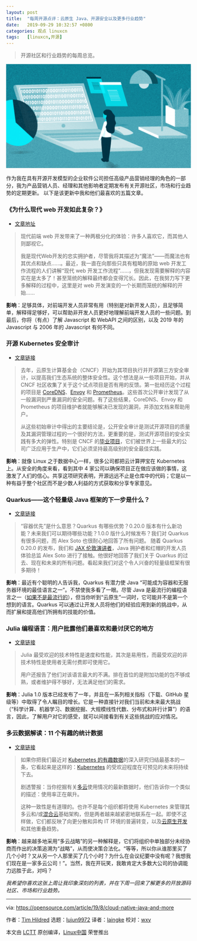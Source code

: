 ```yaml
---
layout: post
title:	"每周开源点评：云原生 Java、开源安全以及更多行业趋势"
date:	2019-09-29 10:32:57 +0800 
categories:	观点 linuxcn 
tags:	[linuxcn,开源]
---
```




> 
> 开源社区和行业趋势的每周总览。
> 
> 
> 


![Person standing in front of a giant computer screen with numbers, data](/Asserts/Images/album/201909/29/103316pxhxlh5l9qag7mth.png "Person standing in front of a giant computer screen with numbers, data")


作为我在具有开源开发模型的企业软件公司担任高级产品营销经理的角色的一部分，我为产品营销人员、经理和其他影响者定期发布有关开源社区，市场和行业趋势的定期更新。 以下是该更新中我和他们最喜欢的五篇文章。


### 《为什么现代 web 开发如此复杂？》


* [文章地址](https://www.vrk.dev/2019/07/11/why-is-modern-web-development-so-complicated-a-long-yet-hasty-explanation-part-1/)



> 
> 现代前端 web 开发带来了一种两极分化的体验：许多人喜欢它，而其他人则鄙视它。
> 
> 
> 我是现代Web开发的忠实拥护者，尽管我将其描述为“魔法”——而魔法也有其优点和缺点……。最近，我一直在向那些只具有粗略的原始 web 开发工作流程的人们讲解“现代 web 开发工作流程”……，但我发现需要解释的内容实在是太多了！甚至笼统的解释最终都会变得冗长。因此，在我努力写下更多解释的过程中，这里是对 web 开发演变的一个长期而笼统的解释的开始……
> 
> 
> 


**影响**：足够具体，对前端开发人员非常有用（特别是对新开发人员），且足够简单，解释得足够好，可以帮助非开发人员更好地理解前端开发人员的一些问题。到最后，你将（有点）了解 Javascript 和 WebAPI 之间的区别，以及 2019 年的 Javascript 与 2006 年的 Javascript 有何不同。


### 开源 Kubernetes 安全审计


* [文章链接](https://www.cncf.io/blog/2019/08/06/open-sourcing-the-kubernetes-security-audit/)



> 
> 去年，云原生计算基金会（CNCF）开始为其项目执行并开源第三方安全审计，以提高我们生态系统的整体安全性。这个想法是从一些项目开始，并从 CNCF 社区收集了关于这个试点项目是否有用的反馈。第一批经历这个过程的项目是 [CoreDNS](https://coredns.io/2018/03/15/cure53-security-assessment/)、[Envoy](https://github.com/envoyproxy/envoy/blob/master/docs/SECURITY_AUDIT.pdf) 和 [Prometheus](https://cure53.de/pentest-report_prometheus.pdf)。这些首次公开审计发现了从一般漏洞到严重漏洞的安全问题。有了这些结果，CoreDNS、Envoy 和 Prometheus 的项目维护者就能够解决已发现的漏洞，并添加文档来帮助用户。
> 
> 
> 从这些初始审计中得出的主要结论是，公开安全审计是测试开源项目的质量及其漏洞管理过程的一个很好的方法，更重要的是，测试开源项目的安全实践有多大的弹性。特别是 CNCF 的[毕业项目](https://www.cncf.io/projects/)，它们被世界上一些最大的公司广泛应用于生产中，它们必须坚持最高级别的安全最佳实践。
> 
> 
> 


**影响**：就像 Linux 之于数据中心一样，很多公司都把云计算押宝在 Kubernetes 上。从安全的角度来看，看到其中 4 家公司以确保项目正在做应该做的事情，这激发了人们的信心。共享这项研究表明，开源远远不止是仓库中的代码；它是以一种有益于整个社区而不是少数人利益的方式获取和分享专家意见。


### Quarkus——这个轻量级 Java 框架的下一步是什么？


* [文章链接](https://jaxenter.com/quarkus-whats-next-for-the-lightweight-java-framework-160793.html)



> 
> “容器优先”是什么意思？Quarkus 有哪些优势？0.20.0 版本有什么新功能？未来我们可以期待哪些功能？1.0.0 版什么时候发布？我们对 Quarkus 有很多问题，而 Alex Soto 也很耐心地回答了所有问题。 随着 Quarkus 0.20.0 的发布，我们和 [JAX 伦敦演讲者](https://jaxlondon.com/cloud-kubernetes-serverless/java-particle-acceleration-using-quarkus/)，Java 拥护者和红帽的开发人员体验总监 Alex Soto 进行了接触。他很好地回答了我们关于 Quarkus 的过去、现在和未来的所有问题。看起来我们对这个令人兴奋的轻量级框架有很多期待！
> 
> 
> 


**影响**：最近有个聪明的人告诉我，Quarkus 有潜力使 Java “可能成为容器和无服务器环境的最佳语言之一”。不禁使我多看了一眼。尽管 Java 是最流行的编程语言之一（[如果不是最流行的](https://opensource.com/article/19/8/possibly%20one%20of%20the%20best%20languages%20for%20containers%20and%20serverless%20environments.)），但当你听到“云原生”一词时，它可能并不是第一个想到的语言。Quarkus 可以通过让开发人员将他们的经验应用到新的挑战中，从而扩展和提高他们所拥有的技能的价值。


### Julia 编程语言：用户批露他们最喜欢和最讨厌它的地方


* [文章链接](https://www.zdnet.com/article/julia-programming-language-users-reveal-what-they-love-and-hate-the-most-about-it/#ftag=RSSbaffb68)



> 
> Julia 最受欢迎的技术特性是速度和性能，其次是易用性，而最受欢迎的非技术特性是使用者无需付费即可使用它。
> 
> 
> 用户还报告了他们对该语言最大的不满。排在首位的是附加功能的包不够成熟，或者维护得不够好，无法满足他们的需求。
> 
> 
> 


**影响**：Julia 1.0 版本已经发布了一年，并且在一系列相关指标（下载、GitHub 星级等）中取得了令人瞩目的增长。它是一种直接针对我们当前和未来最大挑战（“科学计算、机器学习、数据挖掘、大规模线性代数、分布式和并行计算”）的语言，因此，了解用户对它的感受，就可以间接看到有关这些挑战的应对情况。


### 多云数据解读：11 个有趣的统计数据


* [文章链接](https://enterprisersproject.com/article/2019/8/multi-cloud-statistics)



> 
> 如果你把我们最近对 [Kubernetes 的有趣数据](https://enterprisersproject.com/article/2019/7/kubernetes-statistics-13-compelling)的深入研究归结最基本的一条，它看起来是这样的：[Kubernetes](https://www.redhat.com/en/topics/containers/what-is-kubernetes?intcmp=701f2000000tjyaAAA) 的受欢迎程度在可预见的未来将持续下去。
> 
> 
> 剧透警报：当你挖掘有关[多云](https://www.redhat.com/en/topics/cloud-computing/what-is-multicloud?intcmp=701f2000000tjyaAAA)使用情况的最新数据时，他们告诉你一个类似的描述：使用率正在飙升。
> 
> 
> 这种一致性是有道理的。也许不是每个组织都将使用 Kubernetes 来管理其多云和/或[混合云](https://enterprisersproject.com/hybrid-cloud)基础架构，但是两者越来越紧密地联系在一起。即使不这样做，它们都反映了向更分散和异构 IT 环境的普遍转变，以及[云原生开发](https://enterprisersproject.com/article/2018/10/how-explain-cloud-native-apps-plain-english)和其他重叠趋势。
> 
> 
> 


**影响**：越来越多地采用“多云战略”的另一种解释是，它们将组织中单独部分未经协商而作出的决策追溯为“战略”，从而使决策合法化。“等等，所以你从谁那里买了几个小时？又从另一个人那里买了几个小时？为什么在会议纪要中没有呢？我想我们现在是一家多云公司！”。当然，我在开玩笑，我敢肯定大多数大公司的协调能力远胜于此，对吗？


*我希望你喜欢这张上周让我印象深刻的列表，并在下周一回来了解更多的开放源码社区、市场和行业趋势。*




---


via: <https://opensource.com/article/19/8/cloud-native-java-and-more>


作者：[Tim Hildred](https://opensource.com/users/thildred) 选题：[lujun9972](https://github.com/lujun9972) 译者：[laingke](https://github.com/laingke) 校对：[wxy](https://github.com/wxy)


本文由 [LCTT](https://github.com/LCTT/TranslateProject) 原创编译，[Linux中国](https://linux.cn/) 荣誉推出
